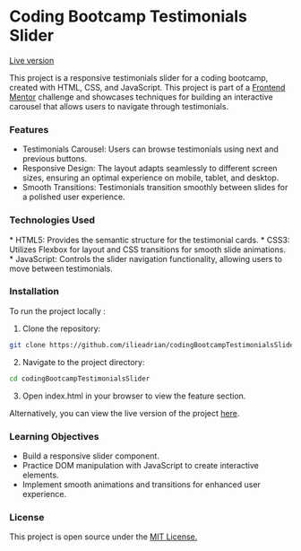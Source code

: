 <h1>Coding Bootcamp Testimonials Slider</h1>

[Live version](https://articlepreviewia.netlify.app/)

This project is a responsive testimonials slider for a coding bootcamp, created with HTML, CSS, and JavaScript. This project is part of a [Frontend Mentor](https://www.frontendmentor.io/) challenge and showcases techniques for building an interactive carousel that allows users to navigate through testimonials. 

<h3>Features</h3>

  * Testimonials Carousel: Users can browse testimonials using next and previous buttons.
  * Responsive Design: The layout adapts seamlessly to different screen sizes, ensuring an optimal experience on mobile, tablet, and desktop.
  * Smooth Transitions: Testimonials transition smoothly between slides for a polished user experience.

<h3>Technologies Used</h3>
  * HTML5: Provides the semantic structure for the testimonial cards.
  * CSS3: Utilizes Flexbox for layout and CSS transitions for smooth slide animations.
  * JavaScript: Controls the slider navigation functionality, allowing users to move between testimonials.

<h3>Installation</h3>

To run the project locally :

  1. Clone the repository:

   ```sh
   git clone https://github.com/ilieadrian/codingBootcampTestimonialsSlider.git
   ```

  2. Navigate to the project directory:

   ```sh
   cd codingBootcampTestimonialsSlider
   ```

 3. Open index.html in your browser to view the feature section.

Alternatively, you can view the live version of the project [here]((https://articlepreviewia.netlify.app/)).

<h3>Learning Objectives</h3>

  * Build a responsive slider component.
  * Practice DOM manipulation with JavaScript to create interactive elements.
  * Implement smooth animations and transitions for enhanced user experience.

<h3>License</h3>

This project is open source under the [MIT License.](https://opensource.org/license/mit)
